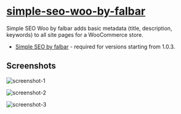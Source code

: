 # [simple-seo-woo-by-falbar](https://wordpress.org/plugins/simple-seo-woo-by-falbar/)

Simple SEO Woo by falbar adds basic metadata (title, description, keywords) to all site pages for a WooCommerce store.

* [Simple SEO by falbar](https://wordpress.org/plugins/simple-seo-by-falbar/) - required for versions starting from 1.0.3.

## Screenshots

![screenshot-1](https://ps.w.org/simple-seo-woo-by-falbar/assets/screenshot-1.jpg)

![screenshot-2](https://ps.w.org/simple-seo-woo-by-falbar/assets/screenshot-2.jpg)

![screenshot-3](https://ps.w.org/simple-seo-woo-by-falbar/assets/screenshot-3.jpg)
